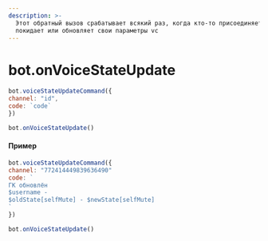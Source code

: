```yaml
---
description: >-
  Этот обратный вызов срабатывает всякий раз, когда кто-то присоединяется,
  покидает или обновляет свои параметры vc
---
```


# bot.onVoiceStateUpdate

```javascript
bot.voiceStateUpdateCommand({
channel: "id",
code: `code`
})

bot.onVoiceStateUpdate()
```

#### Пример

```javascript
bot.voiceStateUpdateCommand({ 
channel: "772414449839636490" 
code: `
ГК обновлён
$username - 
$oldState[selfMute] - $newState[selfMute]
` 
})

bot.onVoiceStateUpdate() 
```

